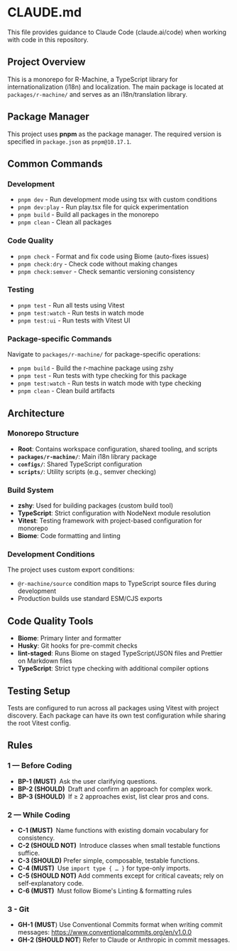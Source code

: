 # CLAUDE.md

This file provides guidance to Claude Code (claude.ai/code) when working with code in this repository.

## Project Overview

This is a monorepo for R-Machine, a TypeScript library for internationalization (i18n) and localization. The main package is located at `packages/r-machine/` and serves as an i18n/translation library.

## Package Manager

This project uses **pnpm** as the package manager. The required version is specified in `package.json` as `pnpm@10.17.1`.

## Common Commands

### Development
- `pnpm dev` - Run development mode using tsx with custom conditions
- `pnpm dev:play` - Run play.tsx file for quick experimentation
- `pnpm build` - Build all packages in the monorepo
- `pnpm clean` - Clean all packages

### Code Quality
- `pnpm check` - Format and fix code using Biome (auto-fixes issues)
- `pnpm check:dry` - Check code without making changes
- `pnpm check:semver` - Check semantic versioning consistency

### Testing
- `pnpm test` - Run all tests using Vitest
- `pnpm test:watch` - Run tests in watch mode
- `pnpm test:ui` - Run tests with Vitest UI

### Package-specific Commands
Navigate to `packages/r-machine/` for package-specific operations:
- `pnpm build` - Build the r-machine package using zshy
- `pnpm test` - Run tests with type checking for this package
- `pnpm test:watch` - Run tests in watch mode with type checking
- `pnpm clean` - Clean build artifacts

## Architecture

### Monorepo Structure
- **Root**: Contains workspace configuration, shared tooling, and scripts
- **`packages/r-machine/`**: Main i18n library package
- **`configs/`**: Shared TypeScript configuration
- **`scripts/`**: Utility scripts (e.g., semver checking)

### Build System
- **zshy**: Used for building packages (custom build tool)
- **TypeScript**: Strict configuration with NodeNext module resolution
- **Vitest**: Testing framework with project-based configuration for monorepo
- **Biome**: Code formatting and linting

### Development Conditions
The project uses custom export conditions:
- `@r-machine/source` condition maps to TypeScript source files during development
- Production builds use standard ESM/CJS exports

## Code Quality Tools

- **Biome**: Primary linter and formatter
- **Husky**: Git hooks for pre-commit checks
- **lint-staged**: Runs Biome on staged TypeScript/JSON files and Prettier on Markdown files
- **TypeScript**: Strict type checking with additional compiler options

## Testing Setup

Tests are configured to run across all packages using Vitest with project discovery. Each package can have its own test configuration while sharing the root Vitest config.

## Rules

### 1 — Before Coding

- **BP-1 (MUST)** Ask the user clarifying questions.
- **BP-2 (SHOULD)** Draft and confirm an approach for complex work.  
- **BP-3 (SHOULD)** If ≥ 2 approaches exist, list clear pros and cons.

### 2 — While Coding

- **C-1 (MUST)** Name functions with existing domain vocabulary for consistency.  
- **C-2 (SHOULD NOT)** Introduce classes when small testable functions suffice.  
- **C-3 (SHOULD)** Prefer simple, composable, testable functions.
- **C-4 (MUST)** Use `import type { … }` for type-only imports.
- **C-5 (SHOULD NOT)** Add comments except for critical caveats; rely on self‑explanatory code.
- **C-6 (MUST)** Must follow Biome's Linting & formatting rules

### 3 - Git

- **GH-1 (MUST**) Use Conventional Commits format when writing commit messages: https://www.conventionalcommits.org/en/v1.0.0
- **GH-2 (SHOULD NOT**) Refer to Claude or Anthropic in commit messages.
